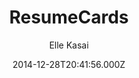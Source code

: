 ---
title: ResumeCards
github: 'https://github.com/ellekasai/resumecards/'
demo: 'http://ellekasai.github.io/resumecards/'
author: Elle Kasai
ssg:
  - Jekyll
cms:
  - No Cms
date: 2014-12-28T20:41:56.000Z
github_branch: gh-pages
description: >-
  [Unmaintained] A Markdown based resume generator. It looks great on
  mobile/desktop and can be saved as PDF.
stale: true
---